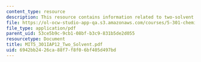 ```yaml
---
content_type: resource
description: This resource contains information related to two-solvent crystal handout.
file: https://ol-ocw-studio-app-qa.s3.amazonaws.com/courses/5-301-chemistry-laboratory-techniques-january-iap-2012/6942bb2426ca88f7f8f06bf405d497bd_MIT5_301IAP12_Two_Solvent.pdf
file_type: application/pdf
parent_uid: 53ce5b9c-9cb1-08bf-b3c9-831b5de2d055
resourcetype: Document
title: MIT5_301IAP12_Two_Solvent.pdf
uid: 6942bb24-26ca-88f7-f8f0-6bf405d497bd
---
```

